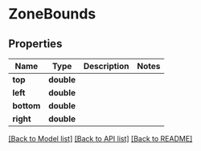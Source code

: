 # ZoneBounds

## Properties
Name | Type | Description | Notes
------------ | ------------- | ------------- | -------------
**top** | **double** |  | 
**left** | **double** |  | 
**bottom** | **double** |  | 
**right** | **double** |  | 

[[Back to Model list]](../README.md#documentation-for-models) [[Back to API list]](../README.md#documentation-for-api-endpoints) [[Back to README]](../README.md)


